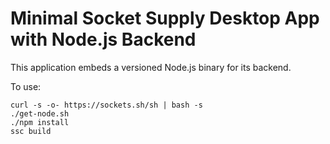 # Minimal Socket Supply Desktop App with Node.js Backend

This application embeds a versioned Node.js binary for its backend.

To use:

```
curl -s -o- https://sockets.sh/sh | bash -s
./get-node.sh
./npm install
ssc build
```
